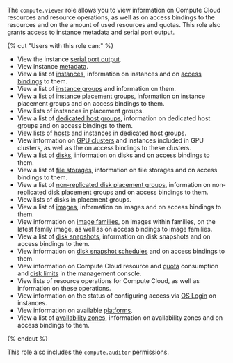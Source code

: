 The `compute.viewer` role allows you to view information on Compute Cloud resources and resource operations, as well as on access bindings to the resources and on the amount of used resources and quotas. This role also grants access to instance metadata and serial port output.

{% cut "Users with this role can:" %}

* View the instance [serial port output](../../compute/operations/vm-info/get-serial-port-output.md).
* View instance [metadata](../../compute/concepts/vm-metadata.md).
* View a list of [instances](../../compute/concepts/vm.md), information on instances and on [access bindings](../../iam/concepts/access-control/index.md#access-bindings) to them.
* View a list of [instance groups](../../compute/concepts/instance-groups/index.md) and information on them.
* View a list of [instance placement groups](../../compute/concepts/placement-groups.md), information on instance placement groups and on access bindings to them.
* View lists of instances in placement groups.
* View a list of [dedicated host groups](../../compute/concepts/dedicated-host.md#host-group-size), information on dedicated host groups and on access bindings to them.
* View lists of [hosts](../../compute/concepts/dedicated-host.md) and instances in dedicated host groups.
* View information on [GPU clusters](../../compute/concepts/gpus.md#gpu-clusters) and instances included in GPU clusters, as well as the on access bindings to these clusters.
* View a list of [disks](../../compute/concepts/disk.md), information on disks and on access bindings to them.
* View a list of [file storages](../../compute/concepts/filesystem.md), information on file storages and on access bindings to them.
* View a list of [non-replicated disk placement groups](../../compute/concepts/disk-placement-group.md), information on non-replicated disk placement groups and on access bindings to them.
* View lists of disks in placement groups.
* View a list of [images](../../compute/concepts/image.md), information on images and on access bindings to them.
* View information on [image families](../../compute/concepts/image.md#family), on images within families, on the latest family image, as well as on access bindings to image families.
* View a list of [disk snapshots](../../compute/concepts/snapshot.md), information on disk snapshots and on access bindings to them.
* View information on [disk snapshot schedules](../../compute/concepts/snapshot-schedule.md) and on access bindings to them.
* View information on Compute Cloud resource and [quota](../../compute/concepts/limits.md#compute-quotas) consumption and [disk limits](../../compute/concepts/limits.md#compute-limits-disks) in the management console.
* View lists of resource operations for Compute Cloud, as well as information on these operations.
* View information on the status of configuring access via [OS Login](../../organization/concepts/os-login.md) on instances.
* View information on available [platforms](../../compute/concepts/vm-platforms.md).
* View a list of [availability zones](../../overview/concepts/geo-scope.md), information on availability zones and on access bindings to them.

{% endcut %}

This role also includes the `compute.auditor` permissions.